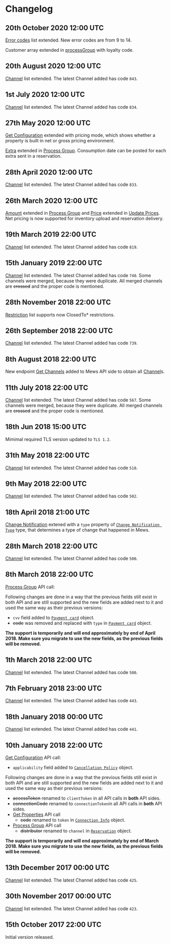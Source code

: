 # Changelog

## 20th October 2020 12:00 UTC
[Error codes](https://mews-systems.gitbook.io/channel-manager-api/general-remarks#error) list extended. New error codes are from 9 to 14.

Customer array extended in [processGroup](https://mews-systems.gitbook.io/channel-manager-api/mews-api#process-group) with loyalty code.

## 20th August 2020 12:00 UTC

[Channel](channels.md#channels) list extended. The latest Channel added has code `843`.


## 1st July 2020 12:00 UTC

[Channel](channels.md#channels) list extended. The latest Channel added has code `834`.

## 27th May 2020 12:00 UTC

[Get Configuration](https://mews-systems.gitbook.io/channel-manager-api/mews-api#get-configuration) extended with pricing mode, which shows whether a property is built in net or gross pricing environment.

[Extra](https://mews-systems.gitbook.io/channel-manager-api/mews-api#extra) extended in [Process Group](https://mews-systems.gitbook.io/channel-manager-api/mews-api#process-group). Consumption date can be posted for each extra sent in a reservation. 

## 28th April 2020 12:00 UTC

[Channel](channels.md#channels) list extended. The latest Channel added has code `833`.

## 26th March 2020 12:00 UTC

[Amount](mews-api.md#amount) extended in [Process Group](mews-api.md#process-group) and [Price](channel-manager-api.md#price) extended in [Update Prices](channel-manager-api.md#update-prices). Net pricing is now supported for inventory upload and reservation delivery.

## 19th March 2019 22:00 UTC

[Channel](channels.md#channels) list extended. The latest Channel added has code `819`.

## 15th January 2019 22:00 UTC

[Channel](channels.md#channels) list extended. The latest Channel added has code `740`. Some channels were merged, because they were duplicate. All merged channels are ~~crossed~~ and the proper code is mentioned.

## 28th November 2018 22:00 UTC

[Restriction](channel-manager-api.md#restriction) list supports now ClosedTo* restrictions.

## 26th September 2018 22:00 UTC

[Channel](channels.md#channels) list extended. The latest Channel added has code `739`.

## 8th August 2018 22:00 UTC

New endpoint [Get Channels](mews-api.md#get-channels) added to Mews API side to obtain all [Channel](channels.md#channels)s.

## 11th July 2018 22:00 UTC

[Channel](channels.md#channels) list extended. The latest Channel added has code `567`. Some channels were merged, because they were duplicate. All merged channels are ~~crossed~~ and the proper code is mentioned.


## 18th Jun 2018 15:00 UTC

Mimimal required TLS version updated to `TLS 1.2`.

## 31th May 2018 22:00 UTC

[Channel](channels.md#channels) list extended. The latest Channel added has code `510`.

## 9th May 2018 22:00 UTC

[Channel](channels.md#channels) list extended. The latest Channel added has code `502`.

## 18th April 2018 21:00 UTC

[Change Notification](channel-manager-api.md#change-notification) extened with a `type` property of [`Change Notification Type`](channel-manager-api.md#change-notification-type) type, that determines a type of change that happened in Mews.

## 28th March 2018 22:00 UTC

[Channel](channels.md#channels) list extended. The latest Channel added has code `500`.

## 8th March 2018 22:00 UTC

[Process Group](mews-api.md#process-group) API call:

Following changes are done in a way that the previous fields still exist in both API and are still supported and the new fields are added next to it and used the same way as their previous versions:

* `cvv` field added to [`Payment card`](mews-api.md#payment-card) object.
* ~~code~~ was removed and replaced with `type` in [`Payment card`](mews-api.md#payment-card) object.

**The support is temporarily and will end approximately by end of April 2018. Make sure you migrate to use the new fields, as the previous fields will be removed.**

## 1th March 2018 22:00 UTC

[Channel](channels.md#channels) list extended. The latest Channel added has code `500`.

## 7th February 2018 23:00 UTC

[Channel](channels.md#channels) list extended. The latest Channel added has code `443`.

## 18th January 2018 00:00 UTC

[Channel](channels.md#channels) list extended. The latest Channel added has code `441`.

## 10th January 2018 22:00 UTC

[Get Configuration](mews-api.md#get-configuration) API call:

* `applicability` field added to [`Cancellation Policy`](mews-api.md#cancellation-policy) object.

Following changes are done in a way that the previous fields still exist in both API and are still supported and the new fields are added next to it and used the same way as their previous versions:

* ~~accessToken~~ renamed to `clientToken` in all API calls in **both** API sides.
* ~~connectionCode~~ renamed to `connectionToken`in all API calls in **both** API sides.
* [Get Properties](mews-api.md#get-properties) API call
  * ~~code~~ renamed to `token` in [`Connection Info`](mews-api.md#connection-info) object.
* [Process Group](mews-api.md#process-group) API call
  * ~~distributor~~ renamed to `channel` in [`Reservation`](mews-api.md#reservation) object.

**The support is temporarily and will end approximately by end of March 2018. Make sure you migrate to use the new fields, as the previous fields will be removed.**

## 13th December 2017 00:00 UTC

[Channel](channels.md#channels) list extended. The latest Channel added has code `425`.

## 30th November 2017 00:00 UTC

[Channel](channels.md#channels) list extended. The latest Channel added has code `423`.

## 15th October 2017 22:00 UTC

Initial version released.
